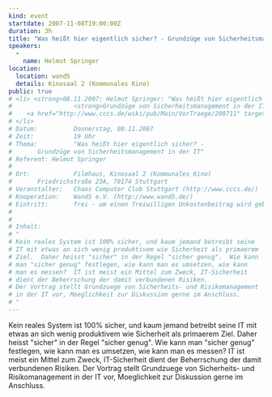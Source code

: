 ```yaml
---
kind: event
startdate: 2007-11-08T19:00:00Z
duration: 3h
title: "Was heißt hier eigentlich sicher? - Grundzüge von Sicherheitsmanagement in der IT"
speakers:
  -
    name: Helmut Springer
location:
  location: wand5
  details: Kinosaal 2 (Kommunales Kino)
public: true
# <li> <strong>08.11.2007: Helmut Springer: "Was heißt hier eigentlich sicher? -</strong>  <br>
#                 <strong>Grundzüge von Sicherheitsmanagement in der IT"</strong> <br>
#    <a href="http://www.cccs.de/wiki/pub/Main/VorTraege/200711" target="_top">Pressetext 11/2007</a>
# </li>
# Datum:          Donnerstag, 08.11.2007
# Zeit:           19 Uhr
# Thema:          "Was heißt hier eigentlich sicher? -
# 		Grundzüge von Sicherheitsmanagement in der IT"
# Referent:	Helmut Springer
#
# Ort:            Filmhaus, Kinosaal 2 (Kommunales Kino)
# 		Friedrichstraße 23A, 70174 Stuttgart
# Veranstalter:   Chaos Computer Club Stuttgart (http://www.cccs.de/)
# Kooperation:    Wand5 e.V. (http://www.wand5.de/)
# Eintritt:       frei - um einen freiwilligen Unkostenbeitrag wird gebeten.
#
#
# Inhalt:
# "
# Kein reales System ist 100% sicher, und kaum jemand betreibt seine
# IT mit etwas an sich wenig produktivem wie Sicherheit als primaerem
# Ziel.  Daher heisst "sicher" in der Regel "sicher genug".  Wie kann
# man "sicher genug" festlegen, wie kann man es umsetzen, wie kann
# man es messen?  IT ist meist ein Mittel zum Zweck, IT-Sicherheit
# dient der Beherrschung der damit verbundenen Risiken.
# Der Vortrag stellt Grundzuege von Sicherheits- und Risikomanagement
# in der IT vor, Moeglichkeit zur Diskussion gerne im Anschluss.
# "
---
```

Kein reales System ist 100% sicher, und kaum jemand betreibt seine
IT mit etwas an sich wenig produktivem wie Sicherheit als primaerem
Ziel.  Daher heisst "sicher" in der Regel "sicher genug".  Wie kann
man "sicher genug" festlegen, wie kann man es umsetzen, wie kann
man es messen?  IT ist meist ein Mittel zum Zweck, IT-Sicherheit
dient der Beherrschung der damit verbundenen Risiken.
Der Vortrag stellt Grundzuege von Sicherheits- und Risikomanagement
in der IT vor, Moeglichkeit zur Diskussion gerne im Anschluss.
